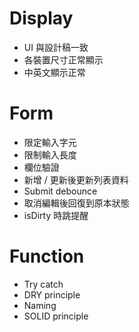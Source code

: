 
# Display

- UI 與設計稿一致
- 各裝置尺寸正常顯示
- 中英文顯示正常

# Form

- 限定輸入字元
- 限制輸入長度
- 欄位驗證
- 新增 / 更新後更新列表資料
- Submit debounce
- 取消編輯後回復到原本狀態
- isDirty 時跳提醒

# Function

- Try catch
- DRY principle
- Naming
- SOLID principle

